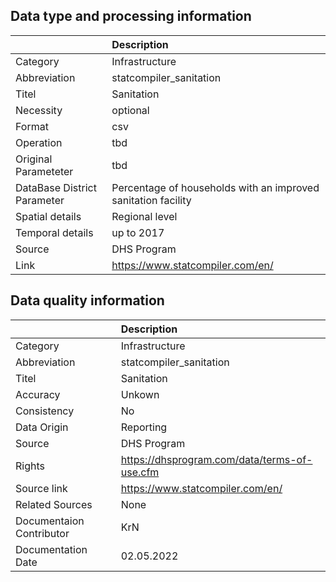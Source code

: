## Data type and processing information 

|                             | Description                                                   |
|:----------------------------|:--------------------------------------------------------------|
| Category                    | Infrastructure                                                |
| Abbreviation                | statcompiler_sanitation                                       |
| Titel                       | Sanitation                                                    |
| Necessity                   | optional                                                      |
| Format                      | csv                                                           |
| Operation                   | tbd                                                           |
| Original Parameteter        | tbd                                                           |
| DataBase District Parameter | Percentage of households with an improved sanitation facility |
| Spatial details             | Regional level                                                |
| Temporal details            | up to 2017                                                    |
| Source                      | DHS Program                                                   |
| Link                        | https://www.statcompiler.com/en/                              |

## Data quality information 

|                          | Description                                  |
|:-------------------------|:---------------------------------------------|
| Category                 | Infrastructure                               |
| Abbreviation             | statcompiler_sanitation                      |
| Titel                    | Sanitation                                   |
| Accuracy                 | Unkown                                       |
| Consistency              | No                                           |
| Data Origin              | Reporting                                    |
| Source                   | DHS Program                                  |
| Rights                   | https://dhsprogram.com/data/terms-of-use.cfm |
| Source link              | https://www.statcompiler.com/en/             |
| Related Sources          | None                                         |
| Documentaion Contributor | KrN                                          |
| Documentation Date       | 02.05.2022                                   |